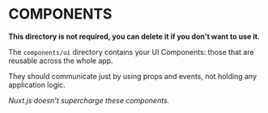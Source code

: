 # COMPONENTS

**This directory is not required, you can delete it if you don't want to use it.**

The `components/ui` directory contains your UI Components: those that are reusable across the whole app. 

They should communicate just by using props and events, not holding any application logic.

_Nuxt.js doesn't supercharge these components._

